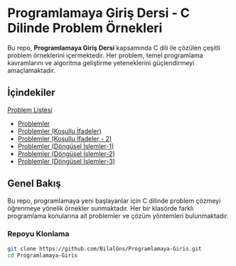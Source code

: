 # Programlamaya Giriş Dersi - C Dilinde Problem Örnekleri

Bu repo, **Programlamaya Giriş Dersi** kapsamında C dili ile çözülen çeşitli problem örneklerini içermektedir. Her problem, temel programlama kavramlarını ve algoritma geliştirme yeteneklerini güçlendirmeyi amaçlamaktadır.

## İçindekiler

   [Problem Listesi](#problem-listesi)
   - [Problemler](https://github.com/BilalGns/Programlamaya-Giris/tree/main/1-\)%20Problemler)
   - [Problemler (Koşullu İfadeler)](https://github.com/BilalGns/Programlamaya-Giris/tree/main/2-\)%20Problemler(Ko%C5%9Fullu%20%C4%B0fadeler))
   - [Problemler (Koşullu İfadeler - 2)](https://github.com/BilalGns/Programlamaya-Giris/tree/main/3-\)%20Problemler(Ko%C5%9Fullu%20ifadeler%20-%202))
   - [Problemler (Döngüsel İşlemler-1)](https://github.com/BilalGns/Programlamaya-Giris/tree/main/4-\)%20Problemler(D%C3%B6ng%C3%BCsel%20i%C5%9Flemler-1))
   - [Problemler (Döngüsel İşlemler-2)](https://github.com/BilalGns/Programlamaya-Giris/tree/main/5-\)%20Problemler(D%C3%B6ng%C3%BCsel%20i%C5%9Flemler-2))
   - [Problemler (Döngüsel İşlemler-3)](https://github.com/BilalGns/Programlamaya-Giris/tree/main/6-\)%20Problemler(D%C3%B6ng%C3%BCsel%20i%C5%9Flemler-3))

## Genel Bakış

Bu repo, programlamaya yeni başlayanlar için C dilinde problem çözmeyi öğrenmeye yönelik örnekler sunmaktadır. Her bir klasörde farklı programlama konularına ait problemler ve çözüm yöntemleri bulunmaktadır.


### Repoyu Klonlama

```bash
git clone https://github.com/BilalGns/Programlamaya-Giris.git
cd Programlamaya-Giris
